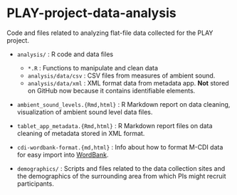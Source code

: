 # PLAY-project-data-analysis
Code and files related to analyzing flat-file data collected for the PLAY project.

- `analysis/` : R code and data files
	- `*.R` : Functions to manipulate and clean data 	
	- `analysis/data/csv` : CSV files from measures of ambient sound.
	- `analysis/data/xml` : XML format data from metadata app. **Not** stored on GitHub now because it contains identifiable elements.

- `ambient_sound_levels.{Rmd,html}` : R Markdown report on data cleaning, visualization of ambient sound level data files.
- `tablet_app_metadata.{Rmd,html}` : R Markdown report files on data cleaning of metadata stored in XML format.
- `cdi-wordbank-format.{md,html}` : Info about how to format M-CDI data for easy import into [WordBank](http://wordbank.stanford.edu).

- `demographics/` : Scripts and files related to the data collection sites and the demographics of the surrounding area from which PIs might recruit participants.